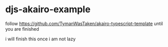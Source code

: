 # djs-akairo-example

follow https://github.com/TymanWasTaken/akairo-typescript-template until you are finished


i will finish this once i am not lazy
